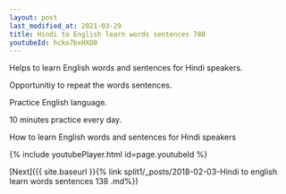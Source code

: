 ```yaml
---
layout: post
last_modified_at: 2021-03-29
title: Hindi to English learn words sentences 780 
youtubeId: hcko7bxHXD0
---
```

 
 
Helps to learn English words and sentences for Hindi speakers.

Opportunitiy to repeat the words sentences. 

Practice English language. 
 
10 minutes practice every day. 
 
How to learn English words and sentences for Hindi speakers 
 
{% include youtubePlayer.html id=page.youtubeId %}
 
 
[Next]({{ site.baseurl }}{% link  split1/_posts/2018-02-03-Hindi to english learn words sentences 138 .md%})
 
